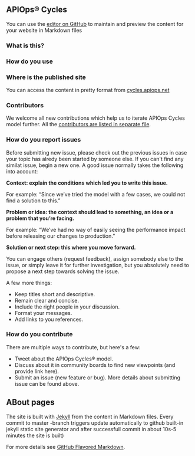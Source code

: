 ## APIOps&reg; Cycles

You can use the [editor on GitHub](https://github.com/mniinio/APIOps-cycles/edit/master/README.md) to maintain and preview the content for your website in Markdown files


### What is this?

### How do you use

### Where is the published site

You can access the content in pretty format from [cycles.apiops.net](http://cycles.apiops.net)
    
### Contributors

We welcome all new contributions which help us to iterate APIOps Cycles model further. All the [contributors are listed in separate file](contributors.md). 

### How do you report issues

Before submitting new issue, please check out the previous issues in case your topic has alredy been started by someone else. If you can't find any similat issue, begin a new one. A good issue normally takes the following into account: 

**Context: explain the conditions which led you to write this issue.**

For example: “Since we’ve tried the model with a few cases, we could not find a solution to this.”

**Problem or idea: the context should lead to something, an idea or a problem that you’re facing.**

For example: “We’ve had no way of easily seeing the performance impact before releasing our changes to production.”

**Solution or next step: this where you move forward.** 

You can engage others (request feedback), assign somebody else to the issue, or simply leave it for further investigation, but you absolutely need to propose a next step towards solving the issue.

A few more things: 

* Keep titles short and descriptive. 
* Remain clear and concise. 
* Include the right people in your discussion. 
* Format your messages. 
* Add links to you references.

### How do you contribute

There are multiple ways to contribute, but here's a few: 

* Tweet about the APIOps Cycles&reg; model. 
* Discuss about it in community boards to find new viewpoints (and provide link here). 
* Submit an issue (new feature or bug). More details about submitting issue can be found above. 

## ABout pages

The site is built with [Jekyll](https://jekyllrb.com/) from the content in Markdown files. Every commit to master -branch triggers update automatically to github built-in jekyll static site generator and after successfull commit in about 10s-5 minutes the site is built)

For more details see [GitHub Flavored Markdown](https://guides.github.com/features/mastering-markdown/).


